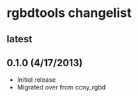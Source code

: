 rgbdtools changelist
========================

latest
------------------------

0.1.0        (4/17/2013)
------------------------
 * Initial release
 * Migrated over from ccny_rgbd
